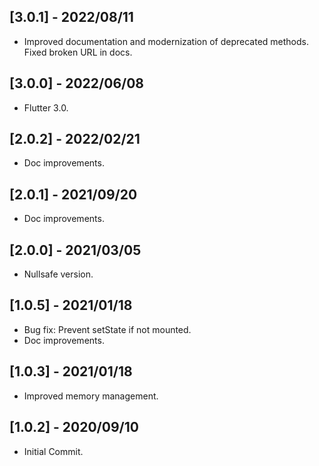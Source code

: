 ## [3.0.1] - 2022/08/11

* Improved documentation and modernization of deprecated methods. Fixed broken URL in docs.

## [3.0.0] - 2022/06/08

* Flutter 3.0.

## [2.0.2] - 2022/02/21

* Doc improvements.

## [2.0.1] - 2021/09/20

* Doc improvements.

## [2.0.0] - 2021/03/05

* Nullsafe version.

## [1.0.5] - 2021/01/18

* Bug fix: Prevent setState if not mounted.
* Doc improvements.

## [1.0.3] - 2021/01/18

* Improved memory management.

## [1.0.2] - 2020/09/10

* Initial Commit.
